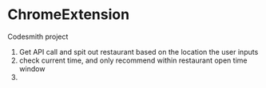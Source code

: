# ChromeExtension

Codesmith project

1.  Get API call and spit out restaurant based on the location the user inputs
2.  check current time, and only recommend within restaurant open time window
3.
